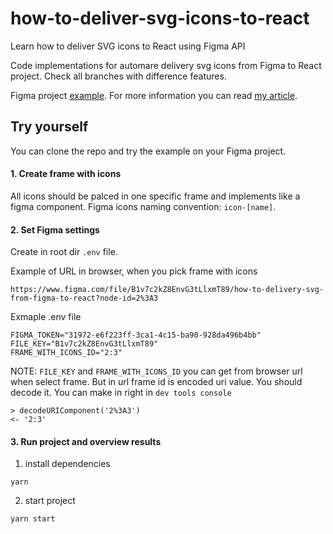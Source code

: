 # how-to-deliver-svg-icons-to-react
Learn how to deliver SVG icons to React using Figma API

Code implementations for automare delivery svg icons from Figma to React project. 
Check all branches with difference features. 

Figma project [example](https://www.figma.com/file/B1v7c2kZ8EnvF3tLlxmT69/how-to-delivery-svg-from-figma-to-react).
For more information you can read [my article](https://medium.com/learn-svg-to-react-using-figma-api-be0a5f9c0ca).

## Try yourself 

You can clone the repo and try the example on your Figma project.

#### 1. Create frame with icons
All icons should be palced in one specific frame and implements like a figma component.
Figma icons naming convention: `icon-[name]`.

#### 2. Set Figma settings
Create in root dir `.env` file.

Example of URL in browser, when you pick frame with icons
```
https://www.figma.com/file/B1v7c2kZ8EnvG3tLlxmT89/how-to-delivery-svg-from-figma-to-react?node-id=2%3A3
```
Exmaple .env file

```
FIGMA_TOKEN="31972-e6f223ff-3ca1-4c15-ba90-928da496b4bb"
FILE_KEY="B1v7c2kZ8EnvG3tLlxmT89"
FRAME_WITH_ICONS_ID="2:3"
```

NOTE: `FILE_KEY` and `FRAME_WITH_ICONS_ID` you can get from browser url when select frame. But in url frame id is encoded uri value. You should decode it. You can make in right in `dev tools console`
```
> decodeURIComponent('2%3A3')
<- '2:3'
```

#### 3. Run project and overview results

1. install dependencies
```
yarn
```

2. start project
```
yarn start
```
